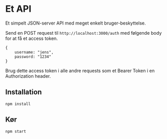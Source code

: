 # Et API

Et simpelt JSON-server API med meget enkelt bruger-beskyttelse.

Send en POST request til `http://localhost:3000/auth` med følgende body for at få et access token.

```
{
	username: "jens",
	password: "1234"
}
```

Brug dette access token i alle andre requests som et Bearer Token i en Authorization header.


## Installation
```
npm install
```

## Kør
```
npm start
```